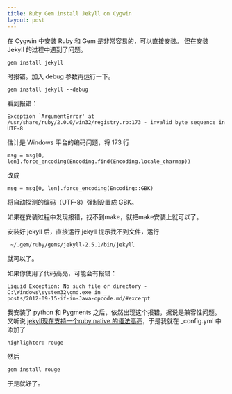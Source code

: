 ```yaml
---
title: Ruby Gem install Jekyll on Cygwin
layout: post
---
```


在 Cygwin 中安装 Ruby 和 Gem 是非常容易的，可以直接安装。
但在安装 Jekyll 的过程中遇到了问题。

    gem install jekyll

时报错。加入 debug 参数再运行一下。

    gem install jekyll --debug

看到报错：

    Exception `ArgumentError' at /usr/share/ruby/2.0.0/win32/registry.rb:173 - invalid byte sequence in UTF-8

估计是 Windows 平台的编码问题，将 173 行

    msg = msg[0, len].force_encoding(Encoding.find(Encoding.locale_charmap))

改成

    msg = msg[0, len].force_encoding(Encoding::GBK)

将自动探测的编码（UTF-8）强制设置成 GBK。

如果在安装过程中发现报错，找不到make，就把make安装上就可以了。

安装好 jekyll 后，直接运行 jekyll 提示找不到文件，运行

     ~/.gem/ruby/gems/jekyll-2.5.1/bin/jekyll

就可以了。

如果你使用了代码高亮，可能会有报错：

    Liquid Exception: No such file or directory - C:\Windows\system32\cmd.exe in _                                                                                      posts/2012-09-15-if-in-Java-opcode.md/#excerpt

我安装了 python 和 Pygments 之后，依然出现这个报错，据说是兼容性问题。又听说 [jekyll现在支持一个ruby native 的语法高亮](http://yizeng.me/2013/05/10/setup-jekyll-on-windows/)，于是我就在 _config.yml 中添加了

    highlighter: rouge

然后

    gem install rouge

于是就好了。